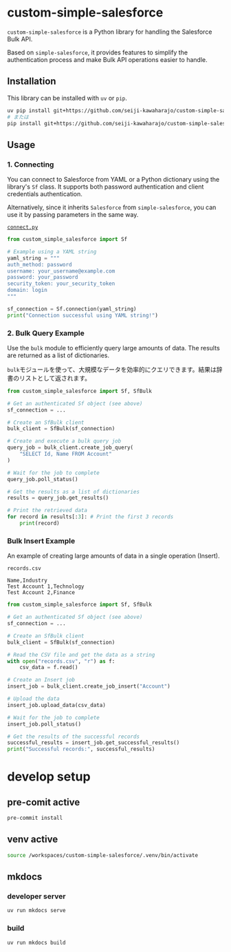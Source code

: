 # custom-simple-salesforce

`custom-simple-salesforce` is a Python library for handling the Salesforce Bulk API.

Based on `simple-salesforce`, it provides features to simplify the authentication process and make Bulk API operations easier to handle.

## Installation

This library can be installed with `uv` or `pip`.

```bash
uv pip install git+https://github.com/seiji-kawaharajo/custom-simple-salesforce.git
# または
pip install git+https://github.com/seiji-kawaharajo/custom-simple-salesforce.git
```

## Usage

### 1. Connecting

You can connect to Salesforce from YAML or a Python dictionary using the library's `Sf` class. It supports both password authentication and client credentials authentication.

Alternatively, since it inherits `Salesforce` from `simple-salesforce`, you can use it by passing parameters in the same way.

[`connect.py`](sample/connect.py)
```py
from custom_simple_salesforce import Sf

# Example using a YAML string
yaml_string = """
auth_method: password
username: your_username@example.com
password: your_password
security_token: your_security_token
domain: login
"""

sf_connection = Sf.connection(yaml_string)
print("Connection successful using YAML string!")
```

### 2. Bulk Query Example

Use the `bulk` module to efficiently query large amounts of data. The results are returned as a list of dictionaries.

`bulk`モジュールを使って、大規模なデータを効率的にクエリできます。結果は辞書のリストとして返されます。

```py
from custom_simple_salesforce import Sf, SfBulk

# Get an authenticated Sf object (see above)
sf_connection = ...

# Create an SfBulk client
bulk_client = SfBulk(sf_connection)

# Create and execute a bulk query job
query_job = bulk_client.create_job_query(
    "SELECT Id, Name FROM Account"
)

# Wait for the job to complete
query_job.poll_status()

# Get the results as a list of dictionaries
results = query_job.get_results()

# Print the retrieved data
for record in results[:3]: # Print the first 3 records
    print(record)
```

### Bulk Insert Example

An example of creating large amounts of data in a single operation (Insert).

`records.csv`

```
Name,Industry
Test Account 1,Technology
Test Account 2,Finance
```

```py
from custom_simple_salesforce import Sf, SfBulk

# Get an authenticated Sf object (see above)
sf_connection = ...

# Create an SfBulk client
bulk_client = SfBulk(sf_connection)

# Read the CSV file and get the data as a string
with open("records.csv", "r") as f:
    csv_data = f.read()

# Create an Insert job
insert_job = bulk_client.create_job_insert("Account")

# Upload the data
insert_job.upload_data(csv_data)

# Wait for the job to complete
insert_job.poll_status()

# Get the results of the successful records
successful_results = insert_job.get_successful_results()
print("Successful records:", successful_results)
```

# develop setup

## pre-comit active

```bash
pre-commit install
```

## venv active

```bash
source /workspaces/custom-simple-salesforce/.venv/bin/activate
```

## mkdocs

### developer server

```bash
uv run mkdocs serve
```

### build

```bash
uv run mkdocs build
```